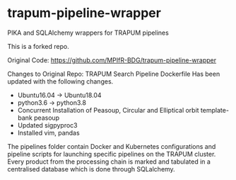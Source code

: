 # trapum-pipeline-wrapper

PIKA and SQLAlchemy wrappers for TRAPUM pipelines

This is a forked repo.

Original Code: https://github.com/MPIfR-BDG/trapum-pipeline-wrapper

Changes to Original Repo: TRAPUM Search Pipeline Dockerfile Has been updated with the following changes.

* Ubuntu16.04 -> Ubuntu18.04
* python3.6 -> python3.8
* Concurrent Installation of Peasoup, Circular and Elliptical orbit template-bank peasoup
* Updated sigpyproc3
* Installed vim, pandas

The pipelines folder contain Docker and Kubernetes configurations and pipeline scripts for launching specific pipelines on the TRAPUM cluster. Every product from the processing chain is marked and tabulated in a centralised database which is done through SQLalchemy.



